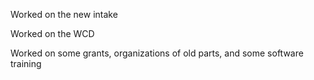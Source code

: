 <!--t July 29, 2018 t-->

Worked on the new intake

Worked  on the WCD

Worked on some grants, organizations of old parts, and some software training